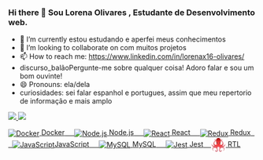 ### Hi there 👋 Sou Lorena Olivares , Estudante de Desenvolvimento web.

- 🔭 I’m currently  estou estudando e aperfei meus conhecimentos
- 👯 I’m looking to collaborate on com muitos projetos
- 📫 How to reach me:  https://www.linkedin.com/in/lorenax16-olivares/
- discurso_balãoPergunte-me sobre qualquer coisa! Adoro falar e sou um bom ouvinte! 
- 😄 Pronouns:  ela/dela
- curiosidades: sei falar espanhol e portugues, assim que meu repertorio de informação e mais amplo

<div aling = "centro">
<a href = "https://github.com/lorenax16 " >
<img height = "180em" src = "https://github-readme-stats.vercel.app/api?username=lorenax16&show_icons=true&theme=dracula&include_all_commits=true&count_private=true"/>
<img height="180em" src="https://github-readme-stats.vercel.app/api/top-langs/?username=lorenax16&layout=compact&langs_count=7&theme=dracula"/>
</div>
  
  <img src="https://img.icons8.com/fluency/48/000000/docker.png" alt="Docker" align="center" height=30/>&nbsp;<span>Docker</span> &nbsp; &nbsp;
<img src="https://img.icons8.com/fluency/48/000000/node-js.png" alt="Node.js" align="center" height=30/>&nbsp;<span>Node.js</span> &nbsp; &nbsp;
<img src="https://img.icons8.com/color/48/000000/react-native.png" alt="React" align="center" height=30/>&nbsp;<span>React</span> &nbsp; &nbsp;
<img src="https://img.icons8.com/color/48/000000/redux.png" alt="Redux" align="center" height=30/>&nbsp;<span>Redux</span> &nbsp; &nbsp;
<img src="https://img.icons8.com/color/48/000000/javascript--v1.png" alt="JavaScript" align="center" height=30/><span>JavaScript</span> &nbsp; &nbsp;
<img src="https://img.icons8.com/fluency/48/000000/mysql-logo.png" align="center" alt="MySQL"/>&nbsp;<span>MySQL</span> &nbsp; &nbsp;
<img src="https://cdn.jsdelivr.net/gh/devicons/devicon/icons/jest/jest-plain.svg" align="center" alt="Jest" height=30/>&nbsp;<span>Jest</span> &nbsp;&nbsp;
<img src="https://raw.githubusercontent.com/testing-library/dom-testing-library/main/other/octopus.png" align="center" alt="RTL" height=30/>&nbsp;<span>RTL</span>
